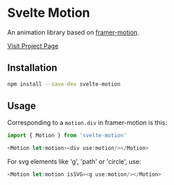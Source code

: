 # Svelte Motion

An animation library based on [framer-motion](https://www.framer.com/motion/). 

[Visit Project Page](https://svelte-motion.gradientdescent.de)

## Installation

```bash
npm install --save-dev svelte-motion
```

## Usage

Corresponding to a `motion.div` in framer-motion is this:

```javascript
import { Motion } from 'svelte-motion'

<Motion let:motion><div use:motion/></Motion>
```
For svg elements like 'g', 'path' or 'circle', use:

```javascript
<Motion let:motion isSVG><g use:motion/></Motion>
```

